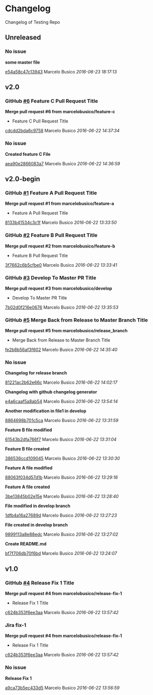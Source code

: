 # Changelog

Changelog of Testing Repo

## Unreleased
### No issue

**some master file**


[e54a58c47c13943](https://github.com/marcelobusico/changelog-testing-repo/commit/e54a58c47c13943) Marcelo Busico *2016-06-23 18:17:13*


## v2.0
### GitHub [#6](https://github.com/marcelobusico/changelog-testing-repo/pull/6) Feature C Pull Request Title

**Merge pull request #6 from marcelobusico/feature-c**

 * Feature C Pull Request Title 

[cdcdd2bda6c9758](https://github.com/marcelobusico/changelog-testing-repo/commit/cdcdd2bda6c9758) Marcelo Busico *2016-06-22 14:37:34*


### No issue

**Created feature C File**


[aea90e2866083a7](https://github.com/marcelobusico/changelog-testing-repo/commit/aea90e2866083a7) Marcelo Busico *2016-06-22 14:36:59*


## v2.0-begin
### GitHub [#1](https://github.com/marcelobusico/changelog-testing-repo/pull/1) Feature A Pull Request Title

**Merge pull request #1 from marcelobusico/feature-a**

 * Feature A Pull Request Title 

[8133b41534c3c1f](https://github.com/marcelobusico/changelog-testing-repo/commit/8133b41534c3c1f) Marcelo Busico *2016-06-22 13:33:50*


### GitHub [#2](https://github.com/marcelobusico/changelog-testing-repo/pull/2) Feature B Pull Request Title

**Merge pull request #2 from marcelobusico/feature-b**

 * Feature B Pull Request Title 

[3f7662c6b5cfbe0](https://github.com/marcelobusico/changelog-testing-repo/commit/3f7662c6b5cfbe0) Marcelo Busico *2016-06-22 13:33:41*


### GitHub [#3](https://github.com/marcelobusico/changelog-testing-repo/pull/3) Develop To Master PR Title

**Merge pull request #3 from marcelobusico/develop**

 * Develop To Master PR Title 

[7b02d0f216e0676](https://github.com/marcelobusico/changelog-testing-repo/commit/7b02d0f216e0676) Marcelo Busico *2016-06-22 13:35:53*


### GitHub [#5](https://github.com/marcelobusico/changelog-testing-repo/pull/5) Merge Back from Release to Master Branch Title

**Merge pull request #5 from marcelobusico/release_branch**

 * Merge Back from Release to Master Branch Title 

[fe2b8b56af3f602](https://github.com/marcelobusico/changelog-testing-repo/commit/fe2b8b56af3f602) Marcelo Busico *2016-06-22 14:35:40*


### No issue

**Changelog for release branch**


[81221ac2b62e66c](https://github.com/marcelobusico/changelog-testing-repo/commit/81221ac2b62e66c) Marcelo Busico *2016-06-22 14:02:17*

**Changelog with github changelog generator**


[e4a6caaf5a8ab54](https://github.com/marcelobusico/changelog-testing-repo/commit/e4a6caaf5a8ab54) Marcelo Busico *2016-06-22 13:54:14*

**Another modification in file1 in develop**


[8864698b701c5ca](https://github.com/marcelobusico/changelog-testing-repo/commit/8864698b701c5ca) Marcelo Busico *2016-06-22 13:31:59*

**Feature B file modified**


[61543b2dfa766f7](https://github.com/marcelobusico/changelog-testing-repo/commit/61543b2dfa766f7) Marcelo Busico *2016-06-22 13:31:04*

**Feature B file created**


[386536ccd109045](https://github.com/marcelobusico/changelog-testing-repo/commit/386536ccd109045) Marcelo Busico *2016-06-22 13:30:30*

**Feature A file modified**


[88063f034d57d1b](https://github.com/marcelobusico/changelog-testing-repo/commit/88063f034d57d1b) Marcelo Busico *2016-06-22 13:29:16*

**Feature A file created**


[3be13845b02e15e](https://github.com/marcelobusico/changelog-testing-repo/commit/3be13845b02e15e) Marcelo Busico *2016-06-22 13:28:40*

**File modified in develop branch**


[1dfb4a16a27689d](https://github.com/marcelobusico/changelog-testing-repo/commit/1dfb4a16a27689d) Marcelo Busico *2016-06-22 13:27:23*

**File created in develop branch**


[9899113a8e88edc](https://github.com/marcelobusico/changelog-testing-repo/commit/9899113a8e88edc) Marcelo Busico *2016-06-22 13:27:02*

**Create README.md**


[bf7f706db70f6bd](https://github.com/marcelobusico/changelog-testing-repo/commit/bf7f706db70f6bd) Marcelo Busico *2016-06-22 13:24:07*


## v1.0
### GitHub [#4](https://github.com/marcelobusico/changelog-testing-repo/pull/4) Release Fix 1 Title

**Merge pull request #4 from marcelobusico/release-fix-1**

 * Release Fix 1 Title 

[c624b353f6ee3aa](https://github.com/marcelobusico/changelog-testing-repo/commit/c624b353f6ee3aa) Marcelo Busico *2016-06-22 13:57:42*


### Jira fix-1 

**Merge pull request #4 from marcelobusico/release-fix-1**

 * Release Fix 1 Title 

[c624b353f6ee3aa](https://github.com/marcelobusico/changelog-testing-repo/commit/c624b353f6ee3aa) Marcelo Busico *2016-06-22 13:57:42*


### No issue

**Release Fix 1**


[a9ca73b5ec433d5](https://github.com/marcelobusico/changelog-testing-repo/commit/a9ca73b5ec433d5) Marcelo Busico *2016-06-22 13:56:59*


